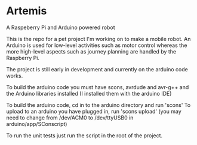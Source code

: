 Artemis
=======

A Raspeberry Pi and Arduino powered robot

This is the repo for a pet project I'm working on to make a mobile robot. An Arduino is used for low-level activities
such as motor control whereas the more high-level aspects such as journey planning are handled by the Raspberry Pi.

The project is still early in development and currently on the arduino code works.

To build the arduino code you must have scons, avrdude and avr-g++ and the Arduino libraries installed
(I installed them with the arduino IDE)

To build the arduino code, cd in to the arduino directory and run 'scons'
To upload to an arduino you have plugged in, run 'scons upload' 
(you may need to change from /dev/ACM0 to /dev/ttyUSB0 in arduino/app/SConscript)

To run the unit tests just run the script in the root of the project.
